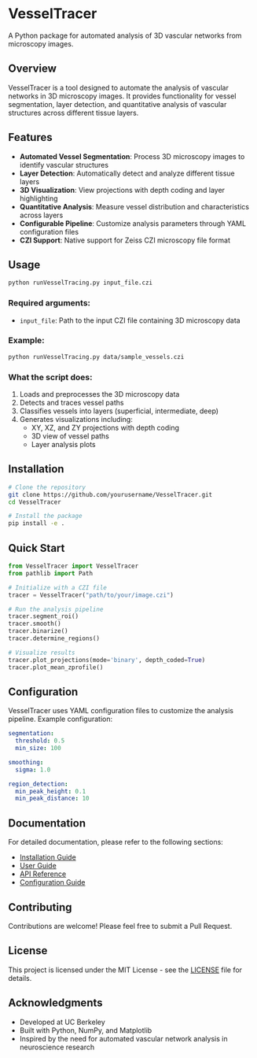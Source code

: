 # VesselTracer

A Python package for automated analysis of 3D vascular networks from microscopy images.

## Overview

VesselTracer is a tool designed to automate the analysis of vascular networks in 3D microscopy images. It provides functionality for vessel segmentation, layer detection, and quantitative analysis of vascular structures across different tissue layers.

## Features

- **Automated Vessel Segmentation**: Process 3D microscopy images to identify vascular structures
- **Layer Detection**: Automatically detect and analyze different tissue layers
- **3D Visualization**: View projections with depth coding and layer highlighting
- **Quantitative Analysis**: Measure vessel distribution and characteristics across layers
- **Configurable Pipeline**: Customize analysis parameters through YAML configuration files
- **CZI Support**: Native support for Zeiss CZI microscopy file format

## Usage

```bash
python runVesselTracing.py input_file.czi
```

### Required arguments:
- `input_file`: Path to the input CZI file containing 3D microscopy data

### Example:
```bash
python runVesselTracing.py data/sample_vessels.czi
```

### What the script does:
1. Loads and preprocesses the 3D microscopy data
2. Detects and traces vessel paths
3. Classifies vessels into layers (superficial, intermediate, deep)
4. Generates visualizations including:
   - XY, XZ, and ZY projections with depth coding
   - 3D view of vessel paths
   - Layer analysis plots

## Installation

```bash
# Clone the repository
git clone https://github.com/yourusername/VesselTracer.git
cd VesselTracer

# Install the package
pip install -e .
```

## Quick Start

```python
from VesselTracer import VesselTracer
from pathlib import Path

# Initialize with a CZI file
tracer = VesselTracer("path/to/your/image.czi")

# Run the analysis pipeline
tracer.segment_roi()
tracer.smooth()
tracer.binarize()
tracer.determine_regions()

# Visualize results
tracer.plot_projections(mode='binary', depth_coded=True)
tracer.plot_mean_zprofile()
```

## Configuration

VesselTracer uses YAML configuration files to customize the analysis pipeline. Example configuration:

```yaml
segmentation:
  threshold: 0.5
  min_size: 100

smoothing:
  sigma: 1.0

region_detection:
  min_peak_height: 0.1
  min_peak_distance: 10
```

## Documentation

For detailed documentation, please refer to the following sections:

- [Installation Guide](docs/installation.md)
- [User Guide](docs/user_guide.md)
- [API Reference](docs/api_reference.md)
- [Configuration Guide](docs/configuration.md)

## Contributing

Contributions are welcome! Please feel free to submit a Pull Request.

## License

This project is licensed under the MIT License - see the [LICENSE](license.txt) file for details.

## Acknowledgments

- Developed at UC Berkeley
- Built with Python, NumPy, and Matplotlib
- Inspired by the need for automated vascular network analysis in neuroscience research
